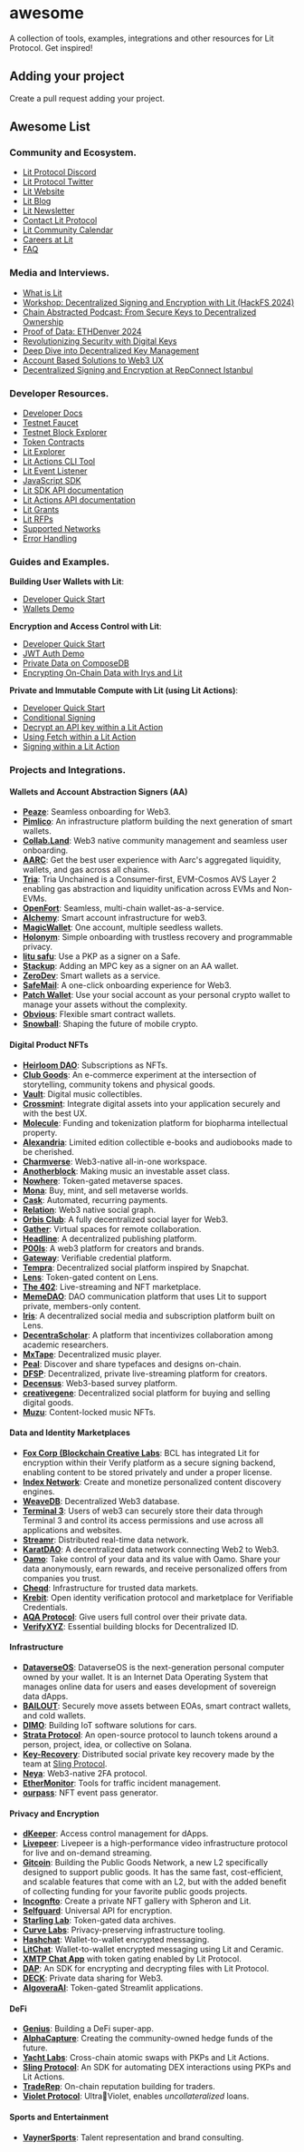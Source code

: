 # awesome
A collection of tools, examples, integrations and other resources for Lit Protocol. Get inspired!

## Adding your project
Create a pull request adding your project.

## Awesome List

### Community and Ecosystem.

- [Lit Protocol Discord](https://discord.gg/GnTtFukpHq)
- [Lit Protocol Twitter](https://twitter.com/LitProtocol)
- [Lit Website](https://litprotocol.com/)
- [Lit Blog](https://spark.litprotocol.com/)
- [Lit Newsletter](https://spark.litprotocol.com/)
- [Contact Lit Protocol](https://docs.google.com/forms/d/e/1FAIpQLScBVsg-NhdMIC1H1mozh2zaVX0V4WtmEPSPrtmqVtnj_3qqNw/viewform)
- [Lit Community Calendar](https://litgateway.com/calendar)
- [Careers at Lit](https://jobs.litprotocol.com/)
- [FAQ](https://developer.litprotocol.com/faq)

### Media and Interviews.

- [What is Lit](https://www.youtube.com/watch?v=Q0J-ujKEyE8)
- [Workshop: Decentralized Signing and Encryption with Lit (HackFS 2024)](https://www.youtube.com/watch?v=llydcD-0E5c)
- [Chain Abstracted Podcast: From Secure Keys to Decentralized Ownership](https://www.youtube.com/watch?v=ccxVOX8Lugw)
- [Proof of Data: ETHDenver 2024](https://x.com/ceramicnetwork/status/1768302036498760058)
- [Revolutionizing Security with Digital Keys](https://www.youtube.com/watch?v=depz01BSu98)
- [Deep Dive into Decentralized Key Management](https://open.spotify.com/episode/2DqeVlR0X5cFJaG7dv5q1X?go=1&sp_cid=d8676d7b41fa10678d8e897f7d366279&utm_source=embed_player_p&utm_medium=desktop&nd=1&dlsi=d28ea5dd49454eee)
- [Account Based Solutions to Web3 UX](https://www.youtube.com/watch?v=AU0Ikky9nME)
- [Decentralized Signing and Encryption at RepConnect Istanbul](https://www.youtube.com/watch?v=qGsQ6_uAQe0)

### Developer Resources.

- [Developer Docs](https://developer.litprotocol.com/)
- [Testnet Faucet](https://chronicle-yellowstone-faucet.getlit.dev/)
- [Testnet Block Explorer](https://yellowstone-explorer.litprotocol.com/)
- [Token Contracts](https://developer.litprotocol.com/resources/contracts)
- [Lit Explorer](https://explorer.litprotocol.com/pkps)
- [Lit Actions CLI Tool](https://developer.litprotocol.com/litactions/getlitcli/)
- [Lit Event Listener](https://developer.litprotocol.com/v3/tools/event-listener)
- [JavaScript SDK](https://github.com/LIT-Protocol/js-sdk)
- [Lit SDK API documentation](https://v6-api-doc-lit-js-sdk.vercel.app/)
- [Lit Actions API documentation](https://actions-docs.litprotocol.com/)
- [Lit Grants](https://github.com/LIT-Protocol/LitGrants)
- [Lit RFPs](https://github.com/orgs/LIT-Protocol/projects/2)
- [Supported Networks](https://developer.litprotocol.com/resources/supported-chains)
- [Error Handling](https://developer.litprotocol.com/SDK/Explanation/tests)

### Guides and Examples. 

**Building User Wallets with Lit**:
- [Developer Quick Start](https://developer.litprotocol.com/v3/sdk/wallets/quick-start)
- [Wallets Demo](https://lit-pkp-auth-demo.vercel.app/)

**Encryption and Access Control with Lit**: 
- [Developer Quick Start](https://developer.litprotocol.com/v3/sdk/access-control/quick-start)
- [JWT Auth Demo](https://developer.litprotocol.com/v3/sdk/access-control/jwt-auth)
- [Private Data on ComposeDB](https://developer.litprotocol.com/v3/integrations/storage/ceramic-example)
- [Encrypting On-Chain Data with Irys and Lit](https://developer.litprotocol.com/v3/integrations/storage/irys)

**Private and Immutable Compute with Lit (using Lit Actions)**: 
- [Developer Quick Start](https://developer.litprotocol.com/v3/sdk/serverless-signing/quick-start)
- [Conditional Signing](https://github.com/LIT-Protocol/developer-guides-code/tree/master/conditional-signing)
- [Decrypt an API key within a Lit Action](https://github.com/LIT-Protocol/developer-guides-code/tree/master/decrypt-api-key-in-action)
- [Using Fetch within a Lit Action](https://github.com/LIT-Protocol/developer-guides-code/tree/master/lit-action-using-fetch)
- [Signing within a Lit Action](https://developer.litprotocol.com/v3/sdk/serverless-signing/combining-signatures)
  

### Projects and Integrations.

#### Wallets and Account Abstraction Signers (AA)

- **[Peaze](https://www.peaze.com/)**: Seamless onboarding for Web3.
- **[Pimlico](https://docs.pimlico.io/how-to/integrations/lit-protocol)**: An infrastructure platform building the next generation of smart wallets.
- **[Collab.Land](https://www.collab.land/)**: Web3 native community management and seamless user onboarding.
- **[AARC](https://www.aarc.xyz/)**: Get the best user experience with Aarc's aggregated liquidity, wallets, and gas across all chains.
- **[Tria](https://tria.so/)**: Tria Unchained is a Consumer-first, EVM-Cosmos AVS Layer 2 enabling gas abstraction and liquidity unification across EVMs and Non-EVMs.
- **[OpenFort](https://www.openfort.xyz/)**: Seamless, multi-chain wallet-as-a-service.
- **[Alchemy](https://www.alchemy.com/embedded-accounts)**: Smart account infrastructure for web3.
- **[MagicWallet](https://github.com/DustilDawn/Magic)**: One account, multiple seedless wallets.
- **[Holonym](https://holonym.id/)**: Simple onboarding with trustless recovery and programmable privacy.
- **[litu safu](https://ethglobal.com/showcase/litu-safu-m9tja)**: Use a PKP as a signer on a Safe.
- **[Stackup](https://spark.litprotocol.com/account-abstraction-with-stackup-lit/)**: Adding an MPC key as a signer on an AA wallet.
- **[ZeroDev](https://zerodev.app/)**: Smart wallets as a service.
- **[SafeMail](https://ethglobal.com/showcase/safemail-n8b96)**: A one-click onboarding experience for Web3.
- **[Patch Wallet](https://app.patchwallet.com/)**: Use your social account as your personal crypto wallet to manage your assets without the complexity.
- **[Obvious](https://www.obvious.technology/)**: Flexible smart contract wallets.
- **[Snowball](https://twitter.com/snowballtools/status/1693791419264090465)**: Shaping the future of mobile crypto. 

#### Digital Product NFTs
- **[Heirloom DAO](https://www.heirloomdao.com/)**: Subscriptions as NFTs.
- **[Club Goods](https://www.clubgoods.xyz/)**: An e-commerce experiment at the intersection of storytelling, community tokens and physical goods.
- **[Vault](https://vault.fan/)**: Digital music collectibles.
- **[Crossmint](https://www.crossmint.com/)**: Integrate digital assets into your application securely and with the best UX.
- **[Molecule](https://www.molecule.xyz/)**: Funding and tokenization platform for biopharma intellectual property.
- **[Alexandria](https://www.alexandriabooks.com/)**: Limited edition collectible e-books and audiobooks made to be cherished.
- **[Charmverse](https://www.charmverse.io/)**: Web3-native all-in-one workspace.
- **[Anotherblock](https://anotherblock.com/)**: Making music an investable asset class.
- **[Nowhere](https://www.urnowhere.com/)**: Token-gated metaverse spaces.
- **[Mona](https://monaverse.com/)**: Buy, mint, and sell metaverse worlds.
- **[Cask](https://blog.cask.fi/cask-protocol-integrates-with-lit-protocol-to-attach-private-data-to-nfts-token-gate-content-496b2c5bb995)**: Automated, recurring payments.
- **[Relation](https://spark.litprotocol.com/semantic/)**: Web3 native social graph.
- **[Orbis Club](https://orbis.club/)**: A fully decentralized social layer for Web3.
- **[Gather](https://www.gather.town/)**: Virtual spaces for remote collaboration.
- **[Headline](https://viaheadline.xyz/)**: A decentralized publishing platform.
- **[P00ls](https://www.p00ls.io/)**: A web3 platform for creators and brands.
- **[Gateway](https://www.mygateway.xyz/home)**: Verifiable credential platform.
- **[Tempra](https://ethglobal.com/showcase/tempra-xnxf4)**: Decentralized social platform inspired by Snapchat.
- **[Lens](https://lens.xyz/)**: Token-gated content on Lens.
- **[The 402](https://app.the402.xyz/)**: Live-streaming and NFT marketplace.
- **[MemeDAO](https://github.com/Eyon42/MemeDAO)**: DAO communication platform that uses Lit to support private, members-only content.
- **[Iris](https://github.com/irisxyz/iris)**: A decentralized social media and subscription platform built on Lens.
- **[DecentraScholar](https://github.com/TanusreeSharma/LFGrow-hack)**: A platform that incentivizes collaboration among academic researchers.
- **[MxTape](https://ethglobal.com/showcase/mxtape-1tr3a)**: Decentralized music player.
- **[Peal](https://github.com/Pearl-Market/marketplace)**: Discover and share typefaces and designs on-chain.
- **[DFSP](https://github.com/shazi57/dfsp-js)**: Decentralized, private live-streaming platform for creators.
- **[Decensus](https://github.com/decensus-crypto/app)**: Web3-based survey platform.
- **[creativegene](https://github.com/ddresch/creativegene)**: Decentralized social platform for buying and selling digital goods.
- **[Muzu](https://ethglobal.com/showcase/muzu-3jhzc)**: Content-locked music NFTs.

#### Data and Identity Marketplaces

- **[Fox Corp (Blockchain Creative Labs](https://www.bcl.xyz/)**: BCL has integrated Lit for encryption within their Verify platform as a secure signing backend, enabling content to be stored privately and under a proper license. 
- **[Index Network](https://index.network/)**: Create and monetize personalized content discovery engines.
- **[WeaveDB](https://docs.weavedb.dev/docs/examples/lit-protocol)**: Decentralized Web3 database.
- **[Terminal 3](https://www.terminal3.io/)**: Users of web3 can securely store their data through Terminal 3 and control its access permissions and use across all applications and websites.
- **[Streamr](https://blog.streamr.network/streamr-integrates-lit-protocol/)**: Distributed real-time data network.
- **[KaratDAO](https://docs.karatdao.com/why-karat-network)**: A decentralized data network connecting Web2 to Web3.
- **[Oamo](https://www.oamo.io/)**: Take control of your data and its value with Oamo. Share your data anonymously, earn rewards, and receive personalized offers from companies you trust.
- **[Cheqd](https://cheqd.io/)**: Infrastructure for trusted data markets.
- **[Krebit](https://spark.litprotocol.com/krebitxlitactions/)**: Open identity verification protocol and marketplace for Verifiable Credentials.
- **[AQA Protocol](https://ethglobal.com/showcase/aqa-protocol-b5ok4?ref=spark.litprotocol.com)**: Give users full control over their private data.
- **[VerifyXYZ](https://github.com/verify-xyz/did-profiles/tree/poc-lit?ref=spark.litprotocol.com)**: Essential building blocks for Decentralized ID.

#### Infrastructure

- **[DataverseOS](https://dataverse-os.com/)**: DataverseOS is the next-generation personal computer owned by your wallet. It is an Internet Data Operating System that manages online data for users and eases development of sovereign data dApps.
- **[BAILOUT](https://ethglobal.com/showcase/bailout-ia6s1?ref=spark.litprotocol.com)**: Securely move assets between EOAs, smart contract wallets, and cold wallets.
- **[DIMO](https://dimo.zone/)**: Building IoT software solutions for cars. 
- **[Strata Protocol](https://strataprotocol.com/)**: An open-source protocol to launch tokens around a person, project, idea, or collective on Solana.
- **[Key-Recovery](https://github.com/Joseph-Gross/key-recovery)**: Distributed social private key recovery made by the team at [Sling Protocol](https://twitter.com/slingprotocol).
- **[Neya](https://github.com/stefsimion/Site-Neya-2)**: Web3-native 2FA protocol.
- **[EtherMonitor](https://github.com/seetadev/EtherMonitor)**: Tools for traffic incident management.
- **[ourpass](https://ethglobal.com/showcase/ourpass-91ucq)**: NFT event pass generator.

#### Privacy and Encryption

- **[dKeeper](https://ethglobal.com/showcase/dkeeper-3ma7r?ref=spark.litprotocol.com)**: Access control management for dApps.
- **[Livepeer](https://docs.livepeer.org/tutorials/developing/token-gate-videos-using-lit.en-US)**: Livepeer is a high-performance video infrastructure protocol for live and on-demand streaming.
- **[Gitcoin](https://docs.publicgoods.network/)**: Building the Public Goods Network, a new L2 specifically designed to support public goods. It has the same fast, cost-efficient, and scalable features that come with an L2, but with the added benefit of collecting funding for your favorite public goods projects.
- **[Incognfto](https://blog.spheron.network/incognfto-a-private-nft-gallery)**: Create a private NFT gallery with Spheron and Lit.
- **[Selfguard](https://github.com/selfguard/selfguard?ref=spark.litprotocol.com)**: Universal API for encryption.
- **[Starling Lab](https://github.com/starlinglab/archive-explorer/)**: Token-gated data archives.
- **[Curve Labs](https://github.com/Curve-Labs/lit-privacy/tree/main)**: Privacy-preserving infrastructure tooling.
- **[Hashchat](https://github.com/hashchat-xyz/hashchat-lfgrow)**: Wallet-to-wallet encrypted messaging.
- **[LitChat](https://github.com/cryptoKevinL/LitChat)**: Wallet-to-wallet encrypted messaging using Lit and Ceramic.
- **[XMTP Chat App](https://github.com/GeorgeFane/lit-xmtp)** with token gating enabled by Lit Protocol.
- **[DAP](https://github.com/dap-cool/protocol)**: An SDK for encrypting and decrypting files with Lit Protocol. 
- **[DECK](https://usedeck.vercel.app/)**: Private data sharing for Web3.
- **[AlgoveraAI](https://github.com/AlgoveraAI/streamlit-metamask?ref=spark.litprotocol.com)**: Token-gated Streamlit applications.

#### DeFi

- **[Genius](https://tradegenius.com/)**: Building a DeFi super-app.
- **[AlphaCapture](https://alphacapture.xyz/)**: Creating the community-owned hedge funds of the future.
- **[Yacht Labs](https://spark.litprotocol.com/xchain-bridging-yacht-lit-swap/)**: Cross-chain atomic swaps with PKPs and Lit Actions.
- **[Sling Protocol](https://github.com/Sling-Protocol/pkp-dex-sdk)**: An SDK for automating DEX interactions using PKPs and Lit Actions.
- **[TradeRep](https://ethglobal.com/showcase/traderep-7gpzv)**: On-chain reputation building for traders.
- **[Violet Protocol](https://twitter.com/violetprotocol/status/1499797952130428929)**: Ultra🤝Violet, enables *uncollateralized* loans.

#### Sports and Entertainment

- **[VaynerSports](https://vaynersports.com/)**: Talent representation and brand consulting.

